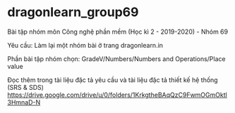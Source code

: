 # dragonlearn_group69
Bài tập nhóm môn Công nghệ phần mềm (Học kì 2 - 2019-2020) - Nhóm 69

Yêu cầu: Làm lại một nhóm bài ở trang dragonlearn.in

Phần bài tập nhóm chọn: GradeV/Numbers/Numbers and Operations/Place value

Đọc thêm trong tài liệu đặc tả yêu cầu và tài liệu đặc tả thiết kế hệ thống (SRS & SDS)
https://drive.google.com/drive/u/0/folders/1KrkgtheBAqQzC9FwmOGmOktl3HmnaD-N

